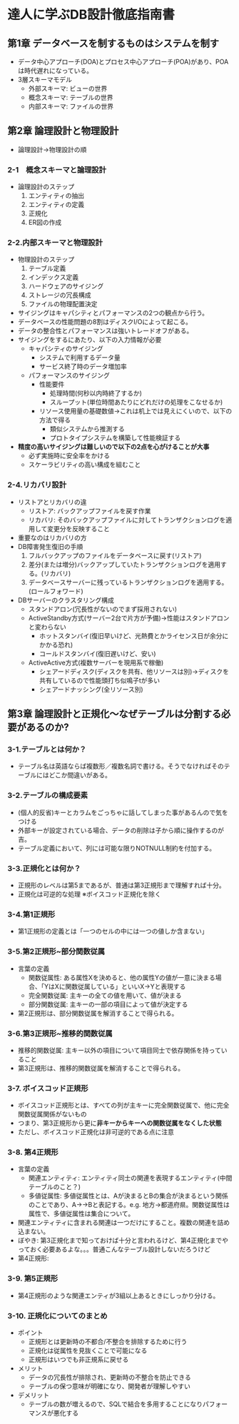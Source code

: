 # 達人に学ぶDB設計徹底指南書
## 第1章 データベースを制するものはシステムを制す
- データ中心アプローチ(DOA)とプロセス中心アプローチ(POA)があり、POAは時代遅れになっている。
- 3層スキーマモデル
    - 外部スキーマ: ビューの世界
    - 概念スキーマ: テーブルの世界
    - 内部スキーマ: ファイルの世界

## 第2章 論理設計と物理設計
- 論理設計→物理設計の順
### 2-1　概念スキーマと論理設計
- 論理設計のステップ
    1. エンティティの抽出
    1. エンティティの定義
    1. 正規化
    1. ER図の作成

### 2-2.内部スキーマと物理設計
- 物理設計のステップ
    1. テーブル定義
    1. インデックス定義
    1. ハードウェアのサイジング
    1. ストレージの冗長構成
    1. ファイルの物理配置決定
- サイジングはキャパシティとパフォーマンスの2つの観点から行う。
- データベースの性能問題の8割はディスクI/Oによって起こる。
- データの整合性とパフォーマンスは強いトレードオフがある。
- サイジングをするにあたり、以下の入力情報が必要
    - キャパシティのサイジング
        - システムで利用するデータ量
        - サービス終了時のデータ増加率
    - パフォーマンスのサイジング
        - 性能要件
            - 処理時間(何秒以内時終了するか)
            - スループット(単位時間あたりにどれだけの処理をこなせるか)
        - リソース使用量の基礎数値->これは机上では見えにくいので、以下の方法で得る
            - 類似システムから推測する
            - プロトタイプシステムを構築して性能検証する
- **精度の高いサイジングは難しいので以下の2点を心がけることが大事**
    - 必ず実施時に安全率をかける
    - スケーラビリティの高い構成を組むこと


### 2-4.リカバリ設計
- リストアとリカバリの違
    - リストア: バックアップファイルを戻す作業
    - リカバリ: そのバックアップファイルに対してトランザクションログを適用して変更分を反映すること
- 重要なのはリカバリの方
- DB障害発生復旧の手順
    1. フルバックアップのファイルをデータベースに戻す(リストア)
    1. 差分(または増分)バックアップしていたトランザクションログを適用する。(リカバリ)
    1. データベースサーバーに残っているトランザクションログを適用する。(ロールフォワード)
- DBサーバーのクラスタリング構成
    - スタンドアロン(冗長性がないのでまず採用されない)
    - ActiveStandby方式(サーバー2台で片方が予備)→性能はスタンドアロンと変わらない
        - ホットスタンバイ(復旧早いけど、光熱費とかライセンス日が余分にかかる恐れ)
        - コールドスタンバイ(復旧遅いけど、安い)
    - ActiveActive方式(複数サーバーを現用系で稼働)
        - シェアードディスク(ディスクを共有、他リソースは別)→ディスクを共有しているので性能頭打ち似鳴子tが多い
        - シェアードナッシング(全リソース別)

## 第3章 論理設計と正規化～なぜテーブルは分割する必要があるのか?
### 3-1.テーブルとは何か？
- テーブル名は英語ならば複数形／複数名詞で書ける。そうでなければそのテーブルにはどこか間違いがある。
### 3-2.テーブルの構成要素
- (個人的反省)キーとカラムをごっちゃに話してしまった事があるんので気をつける
- 外部キーが設定されている場合、データの削除は子から順に操作するのが吉。
- テーブル定義において、列には可能な限りNOTNULL制約を付加する。

### 3-3.正規化とは何か？
- 正規形のレベルは第5まであるが、普通は第3正規形まで理解すれば十分。
- 正規化は可逆的な処理 ※ボイスコッド正規化を除く

### 3-4.第1正規形
- 第1正規形の定義とは「一つのセルの中には一つの値しか含まない」

### 3-5.第2正規形~部分関数従属
- 言葉の定義
    - 関数従属性: ある属性Xを決めると、他の属性Yの値が一意に決まる場合、「YはXに関数従属している」といいX→Yと表現する
    - 完全関数従属: 主キーの全ての値を用いて、値が決まる
    - 部分関数従属: 主キーの一部の項目によって値が決定する
- 第2正規形は、部分関数従属を解消することで得られる。

### 3-6.第3正規形~推移的関数従属
- 推移的関数従属: 主キー以外の項目について項目同士で依存関係を持っていること
- 第3正規形は、推移的関数従属を解消することで得られる。

### 3-7. ボイスコッド正規形
- ボイスコッド正規形とは、すべての列が主キーに完全関数従属で、他に完全関数従属関係がないもの
- つまり、第3正規形から更に**非キーからキーへの関数従属をなくした状態**
- ただし、ボイスコッド正規化は非可逆的である点に注意

### 3-8. 第4正規形
- 言葉の定義
    - 関連エンティティ: エンティティ同士の関連を表現するエンティティ(中間テーブルのこと？)
    - 多値従属性: 多値従属性とは、Aが決まるとBの集合が決まるという関係のことであり、A→→Bと表記する。e.g. 地方→都道府県。関数従属性は属性で、多値従属性は集合について。
- 関連エンティティに含まれる関連は一つだけにすること。複数の関連を詰め込まない。
- ぼやき: 第3正規化まで知っておけば十分と言われるけど、第4正規化までやっておく必要あるよな。。。普通こんなテーブル設計しないだろうけど
- 第4正規形: 

### 3-9. 第5正規形
- 第4正規形のような関連エンティが3組以上あるときにしっかり分ける。
<!-- ToDo: 理解していなくても問題なく実施できそうなものだが、若干理解が曖昧 -->

### 3-10. 正規化についてのまとめ
- ポイント
    - 正規形とは更新時の不都合/不整合を排除するために行う
    - 正規化は従属性を見抜くことで可能になる
    - 正規形はいつでも非正規系に戻せる
- メリット
    - データの冗長性が排除され、更新時の不整合を防止できる
    - テーブルの保つ意味が明確になり、開発者が理解しやすい
- デメリット
    - テーブルの数が増えるので、SQLで結合を多用することになりパフォーマンスが悪化する

